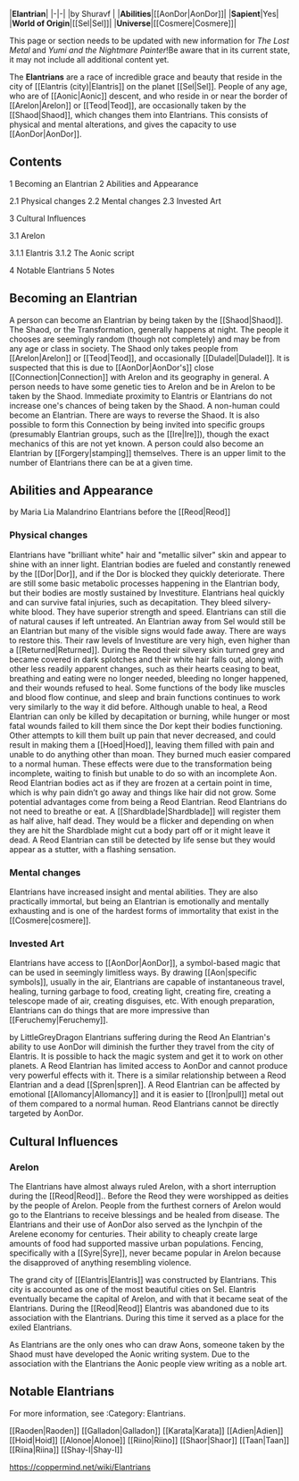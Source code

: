 |**Elantrian**|
|-|-|
|by  Shuravf |
|**Abilities**|[[AonDor\|AonDor]]|
|**Sapient**|Yes|
|**World of Origin**|[[Sel\|Sel]]|
|**Universe**|[[Cosmere\|Cosmere]]|

This page or section needs to be updated with new information for *The Lost Metal* and *Yumi and the Nightmare Painter*!Be aware that in its current state, it may not include all additional content yet.

The **Elantrians** are a race of incredible grace and beauty that reside in the city of [[Elantris (city)\|Elantris]] on the planet [[Sel\|Sel]]. People of any age, who are of [[Aonic\|Aonic]] descent, and who reside in or near the border of [[Arelon\|Arelon]] or [[Teod\|Teod]], are occasionally taken by the [[Shaod\|Shaod]], which changes them into Elantrians. This consists of physical and mental alterations, and gives the capacity to use [[AonDor\|AonDor]].

## Contents

1 Becoming an Elantrian
2 Abilities and Appearance

2.1 Physical changes
2.2 Mental changes
2.3 Invested Art


3 Cultural Influences

3.1 Arelon

3.1.1 Elantris
3.1.2 The Aonic script




4 Notable Elantrians
5 Notes


## Becoming an Elantrian
A person can become an Elantrian by being taken by the [[Shaod\|Shaod]]. The Shaod, or the Transformation, generally happens at night. The people it chooses are seemingly random (though not completely) and may be from any age or class in society. The Shaod only takes people from [[Arelon\|Arelon]] or [[Teod\|Teod]], and occasionally [[Duladel\|Duladel]]. It is suspected that this is due to [[AonDor\|AonDor's]] close [[Connection\|Connection]] with Arelon and its geography in general. A person needs to have some genetic ties to Arelon and be in Arelon to be taken by the Shaod. Immediate proximity to Elantris or Elantrians do not increase one's chances of being taken by the Shaod. A non-human could become an Elantrian. There are ways to reverse the Shaod.
It is also possible to form this Connection by being invited into specific groups (presumably Elantrian groups, such as the [[Ire\|Ire]]), though the exact mechanics of this are not yet known. A person could also become an Elantrian by [[Forgery\|stamping]] themselves.
There is an upper limit to the number of Elantrians there can be at a given time.

## Abilities and Appearance
 by  Maria Lia Malandrino  Elantrians before the [[Reod\|Reod]]
### Physical changes
Elantrians have "brilliant white" hair and "metallic silver" skin and appear to shine with an inner light. Elantrian bodies are fueled and constantly renewed by the [[Dor\|Dor]], and if the Dor is blocked they quickly deteriorate. There are still some basic metabolic processes happening in the Elantrian body, but their bodies are mostly sustained by Investiture. Elantrians heal quickly and can survive fatal injuries, such as decapitation. They bleed silvery-white blood. They have superior strength and speed. Elantrians can still die of natural causes if left untreated. An Elantrian away from Sel would still be an Elantrian but many of the visible signs would fade away. There are ways to restore this. Their raw levels of Investiture are very high, even higher than a [[Returned\|Returned]].
During the Reod their silvery skin turned grey and became covered in dark splotches and their white hair falls out, along with other less readily apparent changes, such as their hearts ceasing to beat, breathing and eating were no longer needed, bleeding no longer happened, and their wounds refused to heal. Some functions of the body like muscles and blood flow continue, and sleep and brain functions continues to work very similarly to the way it did before. Although unable to heal, a Reod Elantrian can only be killed by decapitation or burning, while hunger or most fatal wounds failed to kill them since the Dor kept their bodies functioning. Other attempts to kill them built up pain that never decreased, and could result in making them a [[Hoed\|Hoed]], leaving them filled with pain and unable to do anything other than moan. They burned much easier compared to a normal human. These effects were due to the transformation being incomplete, waiting to finish but unable to do so with an incomplete Aon. Reod Elantrian bodies act as if they are frozen at a certain point in time, which is why pain didn’t go away and things like hair did not grow.
Some potential advantages come from being a Reod Elantrian. Reod Elantrians do not need to breathe or eat. A [[Shardblade\|Shardblade]] will register them as half alive, half dead. They would be a flicker and depending on when they are hit the Shardblade might cut a body part off or it might leave it dead. A Reod Elantrian can still be detected by life sense but they would appear as a stutter, with a flashing sensation.

### Mental changes
Elantrians have increased insight and mental abilities. They are also practically immortal, but being an Elantrian is emotionally and mentally exhausting and is one of the hardest forms of immortality that exist in the [[Cosmere\|cosmere]].

### Invested Art
Elantrians have access to [[AonDor\|AonDor]], a symbol-based magic that can be used in seemingly limitless ways. By drawing [[Aon\|specific symbols]], usually in the air, Elantrians are capable of instantaneous travel, healing, turning garbage to food, creating light, creating fire, creating a telescope made of air, creating disguises, etc. With enough preparation, Elantrians can do things that are more impressive than [[Feruchemy\|Feruchemy]].

 by  LittleGreyDragon  Elantrians suffering during the Reod
An Elantrian's ability to use AonDor will diminish the further they travel from the city of Elantris. It is possible to hack the magic system and get it to work on other planets.
A Reod Elantrian has limited access to AonDor and cannot produce very powerful effects with it. There is a similar relationship between a Reod Elantrian and a dead [[Spren\|spren]]. A Reod Elantrian can be affected by emotional [[Allomancy\|Allomancy]] and it is easier to [[Iron\|pull]] metal out of them compared to a normal human. Reod Elantrians cannot be directly targeted by AonDor.

## Cultural Influences
### Arelon
The Elantrians have almost always ruled Arelon, with a short interruption during the [[Reod\|Reod]].. Before the Reod they were worshipped as deities by the people of Arelon. People from the furthest corners of Arelon would go to the Elantrians to receive blessings and be healed from disease. The Elantrians and their use of AonDor also served as the lynchpin of the Arelene economy for centuries. Their ability to cheaply create large amounts of food had supported massive urban populations. Fencing, specifically with a [[Syre\|Syre]], never became popular in Arelon because the  disapproved of anything resembling violence.


The grand city of [[Elantris\|Elantris]] was constructed by Elantrians. This city is accounted as one of the most beautiful cities on Sel. Elantris eventually became the capital of Arelon, and with that it became seat of the Elantrians. During the [[Reod\|Reod]] Elantris was abandoned due to its association with the Elantrians. During this time it served as a place for the exiled Elantrians.


As Elantrians are the only ones who can draw Aons, someone taken by the Shaod must have developed the Aonic writing system. Due to the association with the Elantrians the Aonic people view writing as a noble art.

## Notable Elantrians
For more information, see :Category: Elantrians.

[[Raoden\|Raoden]]
[[Galladon\|Galladon]]
[[Karata\|Karata]]
[[Adien\|Adien]]
[[Hoid\|Hoid]]
[[Alonoe\|Alonoe]]
[[Riino\|Riino]]
[[Shaor\|Shaor]]
[[Taan\|Taan]]
[[Riina\|Riina]]
[[Shay-I\|Shay-I]]



https://coppermind.net/wiki/Elantrians